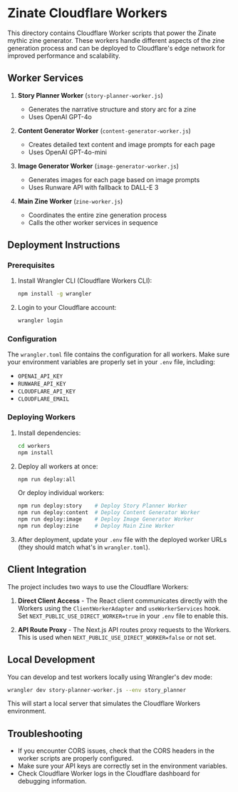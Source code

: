 # Zinate Cloudflare Workers

This directory contains Cloudflare Worker scripts that power the Zinate mythic zine generator. These workers handle different aspects of the zine generation process and can be deployed to Cloudflare's edge network for improved performance and scalability.

## Worker Services

1. **Story Planner Worker** (`story-planner-worker.js`)
   - Generates the narrative structure and story arc for a zine
   - Uses OpenAI GPT-4o

2. **Content Generator Worker** (`content-generator-worker.js`)
   - Creates detailed text content and image prompts for each page
   - Uses OpenAI GPT-4o-mini

3. **Image Generator Worker** (`image-generator-worker.js`)
   - Generates images for each page based on image prompts
   - Uses Runware API with fallback to DALL-E 3

4. **Main Zine Worker** (`zine-worker.js`)
   - Coordinates the entire zine generation process
   - Calls the other worker services in sequence

## Deployment Instructions

### Prerequisites

1. Install Wrangler CLI (Cloudflare Workers CLI):
   ```bash
   npm install -g wrangler
   ```

2. Login to your Cloudflare account:
   ```bash
   wrangler login
   ```

### Configuration

The `wrangler.toml` file contains the configuration for all workers. Make sure your environment variables are properly set in your `.env` file, including:

- `OPENAI_API_KEY`
- `RUNWARE_API_KEY`
- `CLOUDFLARE_API_KEY`
- `CLOUDFLARE_EMAIL`

### Deploying Workers

1. Install dependencies:
   ```bash
   cd workers
   npm install
   ```

2. Deploy all workers at once:
   ```bash
   npm run deploy:all
   ```

   Or deploy individual workers:
   ```bash
   npm run deploy:story    # Deploy Story Planner Worker
   npm run deploy:content  # Deploy Content Generator Worker
   npm run deploy:image    # Deploy Image Generator Worker
   npm run deploy:zine     # Deploy Main Zine Worker
   ```

3. After deployment, update your `.env` file with the deployed worker URLs (they should match what's in `wrangler.toml`).

## Client Integration

The project includes two ways to use the Cloudflare Workers:

1. **Direct Client Access** - The React client communicates directly with the Workers using the `ClientWorkerAdapter` and `useWorkerServices` hook. Set `NEXT_PUBLIC_USE_DIRECT_WORKER=true` in your `.env` file to enable this.

2. **API Route Proxy** - The Next.js API routes proxy requests to the Workers. This is used when `NEXT_PUBLIC_USE_DIRECT_WORKER=false` or not set.

## Local Development

You can develop and test workers locally using Wrangler's dev mode:

```bash
wrangler dev story-planner-worker.js --env story_planner
```

This will start a local server that simulates the Cloudflare Workers environment.

## Troubleshooting

- If you encounter CORS issues, check that the CORS headers in the worker scripts are properly configured.
- Make sure your API keys are correctly set in the environment variables.
- Check Cloudflare Worker logs in the Cloudflare dashboard for debugging information.

